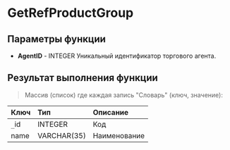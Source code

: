 # GetRefProductGroup #

## Параметры функции ##
  * **AgentID** - INTEGER Уникальный идентификатор торгового агента.

## Результат выполнения функции ##
> Массив (список) где каждая запись "Словарь" (ключ, значение):

| **Ключ** | **Тип** | **Описание** |
|:---------|:--------|:-------------|
| `_`id    | INTEGER     | Код          |
| name     | VARCHAR(35) | Наименование |